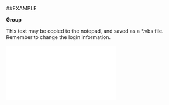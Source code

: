 

##EXAMPLE

**Group**

This text may be copied to the notepad, and saved as a *.vbs file. Remember to change the login information.

![](../../Examples/vbs/SOSelection.Group.vbs.txt)





